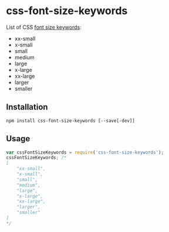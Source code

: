 # css-font-size-keywords

List of CSS [font size keywords](https://developer.mozilla.org/en-US/docs/Web/CSS/font-size):
- xx-small
- x-small
- small
- medium
- large
- x-large
- xx-large
- larger
- smaller

## Installation

```
npm install css-font-size-keywords [--save[-dev]]
```

## Usage

```js
var cssFontSizeKeywords = require('css-font-size-keywords');
cssFontSizeKeywords; /*
[
	"xx-small",
	"x-small",
	"small",
	"medium",
	"large",
	"x-large",
	"xx-large",
	"larger",
	"smaller"
]
*/
```